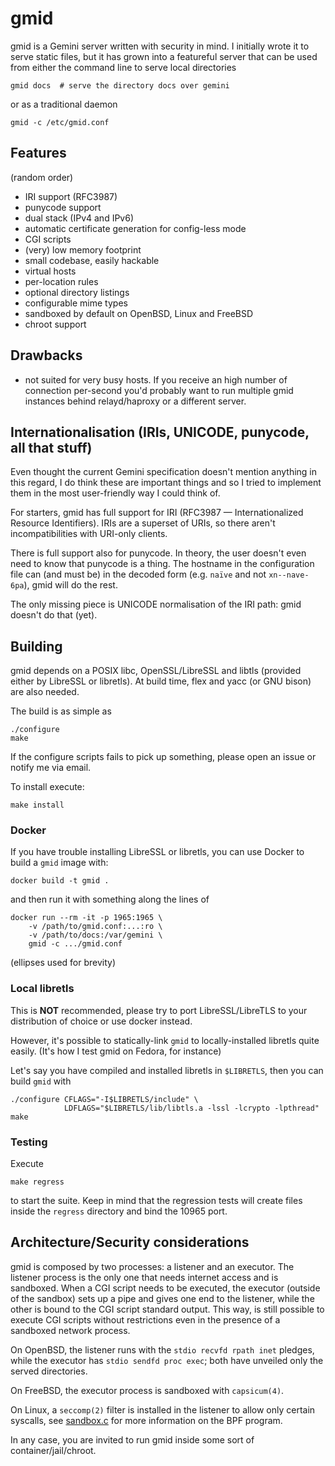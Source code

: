 # gmid

gmid is a Gemini server written with security in mind.  I initially
wrote it to serve static files, but it has grown into a featureful
server that can be used from either the command line to serve local
directories

    gmid docs  # serve the directory docs over gemini

or as a traditional daemon

    gmid -c /etc/gmid.conf


## Features

(random order)

 - IRI support (RFC3987)
 - punycode support
 - dual stack (IPv4 and IPv6)
 - automatic certificate generation for config-less mode
 - CGI scripts
 - (very) low memory footprint
 - small codebase, easily hackable
 - virtual hosts
 - per-location rules
 - optional directory listings
 - configurable mime types
 - sandboxed by default on OpenBSD, Linux and FreeBSD
 - chroot support


## Drawbacks

 - not suited for very busy hosts.  If you receive an high number of
   connection per-second you'd probably want to run multiple gmid
   instances behind relayd/haproxy or a different server.


## Internationalisation (IRIs, UNICODE, punycode, all that stuff)

Even thought the current Gemini specification doesn't mention anything
in this regard, I do think these are important things and so I tried
to implement them in the most user-friendly way I could think of.

For starters, gmid has full support for IRI (RFC3987 —
Internationalized Resource Identifiers).  IRIs are a superset of URIs,
so there aren't incompatibilities with URI-only clients.

There is full support also for punycode.  In theory, the user doesn't
even need to know that punycode is a thing.  The hostname in the
configuration file can (and must be) in the decoded form (e.g. `naïve`
and not `xn--nave-6pa`), gmid will do the rest.

The only missing piece is UNICODE normalisation of the IRI path: gmid
doesn't do that (yet).


## Building

gmid depends on a POSIX libc, OpenSSL/LibreSSL and libtls (provided
either by LibreSSL or libretls).  At build time, flex and yacc (or GNU
bison) are also needed.

The build is as simple as

    ./configure
    make

If the configure scripts fails to pick up something, please open an
issue or notify me via email.

To install execute:

    make install

### Docker

If you have trouble installing LibreSSL or libretls, you can use
Docker to build a `gmid` image with:

    docker build -t gmid .

and then run it with something along the lines of

    docker run --rm -it -p 1965:1965 \
        -v /path/to/gmid.conf:...:ro \
        -v /path/to/docs:/var/gemini \
        gmid -c .../gmid.conf

(ellipses used for brevity)

### Local libretls

This is **NOT** recommended, please try to port LibreSSL/LibreTLS to
your distribution of choice or use docker instead.

However, it's possible to statically-link `gmid` to locally-installed
libretls quite easily.  (It's how I test gmid on Fedora, for instance)

Let's say you have compiled and installed libretls in `$LIBRETLS`,
then you can build `gmid` with

    ./configure CFLAGS="-I$LIBRETLS/include" \
                LDFLAGS="$LIBRETLS/lib/libtls.a -lssl -lcrypto -lpthread"
    make

### Testing

Execute

    make regress

to start the suite.  Keep in mind that the regression tests will
create files inside the `regress` directory and bind the 10965 port.


## Architecture/Security considerations

gmid is composed by two processes: a listener and an executor.  The
listener process is the only one that needs internet access and is
sandboxed.  When a CGI script needs to be executed, the executor
(outside of the sandbox) sets up a pipe and gives one end to the
listener, while the other is bound to the CGI script standard output.
This way, is still possible to execute CGI scripts without
restrictions even in the presence of a sandboxed network process.

On OpenBSD, the listener runs with the `stdio recvfd rpath inet`
pledges, while the executor has `stdio sendfd proc exec`; both have
unveiled only the served directories.

On FreeBSD, the executor process is sandboxed with `capsicum(4)`.

On Linux, a `seccomp(2)` filter is installed in the listener to allow
only certain syscalls, see [sandbox.c](sandbox.c) for more information
on the BPF program.

In any case, you are invited to run gmid inside some sort of
container/jail/chroot.
